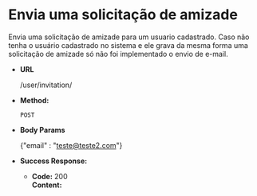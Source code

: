 # Envia uma solicitação de amizade 
Envia uma solicitação de amizade para um usuario cadastrado. Caso não tenha o usuário cadastrado no sistema e ele grava da mesma forma uma solicitação de amizade só não foi implementado o envio de e-mail.

* **URL**

  /user/invitation/

* **Method:**

  `POST`

* **Body Params**

    {"email" : "teste@teste2.com"}

* **Success Response:**

  * **Code:** 200 <br />
    **Content:** 
